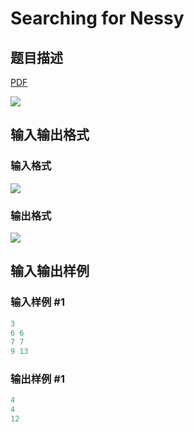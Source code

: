 # Searching for Nessy

## 题目描述

[problemUrl]: https://uva.onlinejudge.org/index.php?option=com_onlinejudge&Itemid=8&category=22&page=show_problem&problem=1985

[PDF](https://uva.onlinejudge.org/external/110/p11044.pdf)

![](https://cdn.luogu.com.cn/upload/vjudge_pic/UVA11044/870cf42da6798bd1cd69b62ccb14e6a90d134389.png)

## 输入输出格式

### 输入格式

![](https://cdn.luogu.com.cn/upload/vjudge_pic/UVA11044/95ad9edba19165281d6efb96f164d18b58d606ac.png)

### 输出格式

![](https://cdn.luogu.com.cn/upload/vjudge_pic/UVA11044/f5c612efddc7a382b6c28a485a1454d12e5f8a28.png)

## 输入输出样例

### 输入样例 #1

```cpp
3
6 6
7 7
9 13
```


### 输出样例 #1

```cpp
4
4
12
```


